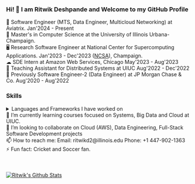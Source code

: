 ### Hi! 👋 I am Ritwik Deshpande and Welcome to my GitHub Profile

🏦 Software Engineer (MTS, Data Engineer, Multicloud Networking) at Aviatrix. Jan'2024 - Present </br>
📖 Master's in Computer Science at the University of Illinois Urbana-Champaign. </br>
🖥 Research Software Engineer at National Center for Supercomputing Applications. Jan'2023 - Dec'2023 ([NCSA](https://ncsa.illinois.edu/)), Champaign.  </br>
☁ SDE Intern at Amazon Web Services, Chicago May'2023 - Aug'2023 </br>
📖 Teaching Assistant for Distributed Systems at UIUC Aug'2022 - Dec'2022 </br>
🏦 Previously Software Engineer-2 (Data Engineer) at JP Morgan Chase & Co. Aug'2020 - Aug'2022 </br>

### Skills
<details>
<summary>Languages and Frameworks I have worked on </summary>

| Technology | Details |
|-----:|-----------|
|     Languages | Python3, Java, JavaScript, TypeScript, C, C++, Bash, SQL|
|     Technologies/Frameworks | Spark, Kafka, Splunk, Spring, Dagger, Mockito, Flask, Jenkins, React, Node, Git, Android(SDK) |
|     Cloud Technologies | Docker, Singularity, Kubernetes, AWS(Certified), GCP       |
|     Databases | MySQL, Oracle 19c, MongoDB, Cassandra      |

</details>
🌱 I’m currently learning courses focused on Systems, Big Data and Cloud at UIUC. </br>
👯 I’m looking to collaborate on Cloud (AWS), Data Engineering, Full-Stack Software Development projects </br>
📫 How to reach me: Email: ritwikd2@illinois.edu  Phone: +1 447-902-1363 </br>
⚡ Fun fact: Cricket and Soccer fan. </br>
</br>
</br>
  
[![Ritwik's Github Stats](https://github-readme-stats.vercel.app/api?username=ritwik-deshpande&show_icons=true&count_private=true&theme=blue)](https://github.com/ritwik-deshpande/github-readme-stats)

<!--
**ritwik-deshpande/ritwik-deshpande** is a ✨ _special_ ✨ repository because its `README.md` (this file) appears on your GitHub profile.

Here are some ideas to get you started:
- 🔭 I’m currently working on ...
- 🌱 I’m currently learning ...
- 👯 I’m looking to collaborate on ...
- 🤔 I’m looking for help with ...
- 💬 Ask me about ...
- 📫 How to reach me: ...
- 😄 Pronouns: ...
- ⚡ Fun fact: ...
-->
